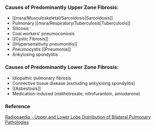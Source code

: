 ### Causes of Predominantly Upper Zone Fibrosis:
- [[msra/Musculoskeletal/Sarcoidosis|Sarcoidosis]]
- Pulmonary [[msra/Respiratory/Tuberculosis|Tuberculosis]]
- Silicosis
- Coal workers’ pneumoconiosis
- [[Cystic Fibrosis]]
- [[Hypersensitivity pneumonitis]]
- Pneumocystis [[Pneumonia]]
- Ankylosing spondylitis

### Causes of Predominantly Lower Zone Fibrosis:
- Idiopathic pulmonary fibrosis
- Connective tissue disease (excluding ankylosing spondylitis)
- [[Asbestosis]]
- Medication-induced (methotrexate, nitrofurantoin, amiodarone)

### Reference
[Radiopaedia - Upper and Lower Lobe Distribution of Bilateral Pulmonary Pathologies](https://radiopaedia.org/articles/upper-and-lower-lobe-distribution-of-bilateral-pulmonary-pathologies-mnemonic?lang=us)